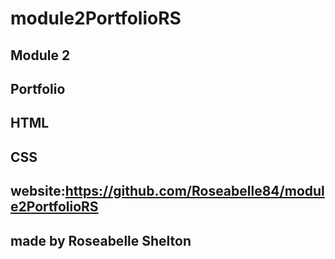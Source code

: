 # module2PortfolioRS
## Module 2 
## Portfolio

## HTML 
## CSS
## website:https://github.com/Roseabelle84/module2PortfolioRS


## made by Roseabelle Shelton
